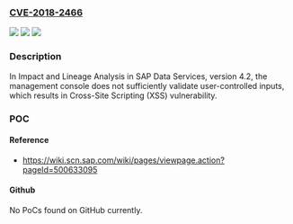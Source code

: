 ### [CVE-2018-2466](https://cve.mitre.org/cgi-bin/cvename.cgi?name=CVE-2018-2466)
![](https://img.shields.io/static/v1?label=Product&message=SAP%20Data%20Services&color=blue)
![](https://img.shields.io/static/v1?label=Version&message=%3D%204.2%20&color=brighgreen)
![](https://img.shields.io/static/v1?label=Vulnerability&message=Cross-Site%20Scripting&color=brighgreen)

### Description

In Impact and Lineage Analysis in SAP Data Services, version 4.2, the management console does not sufficiently validate user-controlled inputs, which results in Cross-Site Scripting (XSS) vulnerability.

### POC

#### Reference
- https://wiki.scn.sap.com/wiki/pages/viewpage.action?pageId=500633095

#### Github
No PoCs found on GitHub currently.

